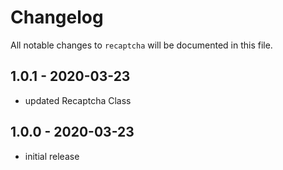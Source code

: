 # Changelog

All notable changes to `recaptcha` will be documented in this file.

## 1.0.1 - 2020-03-23

- updated Recaptcha Class

## 1.0.0 - 2020-03-23

- initial release
